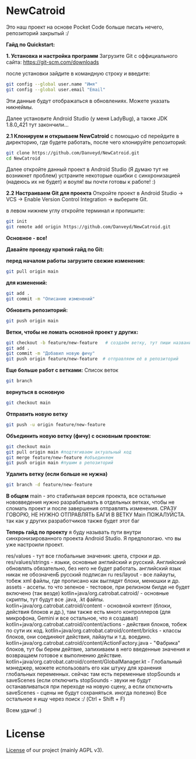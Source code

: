 # NewCatroid #

Это наш проект на основе Pocket Code
больше писать нечего, репозиторий закрытый :/

**Гайд по Quickstart:**

**1. Установка и настройка программ**
Загрузите Git с оффициального сайта: https://git-scm.com/downloads

после установки зайдите в командную строку и введите:
```bash
git config --global user.name "Имя"
git config --global user.email "Email"
```
Эти данные будут отображаться в обновлениях. Можете указать никнеймы.

Далее установите Android Studio (у меня LadyBug), а также JDK 1.8.0_421
тут закончили...

**2.1 Клонируем и открываем NewCatroid**
с помощью cd перейдите в директорию, где будете работать, после чего клонируйте репозиторий:
```bash
git clone https://github.com/Danveyd/NewCatroid.git
cd NewCatroid
```

Далее откройте данный проект в Android Studio (Я думаю тут не возникнет проблем)
устраните некоторые ошибки с синхронизацией (надеюсь их не будет) и воуля! вы почти готовы к работе! :)

**2.2 Настраиваем Git для проекта**
Откройте проект в Android Studio → VCS → Enable Version Control Integration → выберите Git.

в левом нижнем углу откройте терминал и пропишите:
```bash
git init
git remote add origin https://github.com/Danveyd/NewCatroid.git
```

**Основное - все!**

**Давайте проведу краткий гайд по Git:**

**перед началом работы загрузите свежие изменения:**

```bash
git pull origin main
```


**для изменений:**
```bash
git add .
git commit -m "Описание изменений"
```


**Обновить репозиторий:**
```bash
git push origin main
```


**Ветки, чтобы не ломать основной проект у других:**
```bash
git checkout -b feature/new-feature   # создаём ветку, тут пиши название
git add .
git commit -m "Добавил новую фичу"
git push origin feature/new-feature  # отправляем её в репозиторий
```


**Еще больше работ с ветками:**
Список веток
```bash
git branch
```


**вернуться в основную**
```bash
git checkout main
```


**Отправить новую ветку**
```bash
git push -u origin feature/new-feature
```


**Объединить новую ветку (фичу) с основным проектом:**
```bash
git checkout main
git pull origin main #подтягиваем актуальный код
git merge feature/new-feature #объединяем
git push origin main #пушим в репозиторий
```


**Удалить ветку (если больше не нужна)**
```bash
git branch -d feature/new-feature
```


**В общем**
main - это стабильная версия проекта, все остальные нововведения нужно разрабатывать в отдельных ветках, чтобы не сломать проект и после завершения отправлять изменения.
СРАЗУ ГОВОРЮ, НЕ НУЖНО ОТПРАВЛЯТЬ БАГИ В ВЕТКУ Main ПОЖАЛУЙСТА. так как у других разработчиков также будет этот баг


**Теперь гайд по проекту**
я буду называть пути внутри синхронизированного проекта Android Studio. Я предпологаю. что вы уже настроили проект.

res/values - тут все глобальные значения: цвета, строки и др.
res/values/strings - языки, основные английский и русский. Английский обновлять обязательно, без него не будет работать. английский язык никак не обозначенБ русский подписан ru
res/layout - все лайауты, тобеж xml файлы, где прописано как выглядят блоки, менюшки и др.
assets - ассеты. то что зеленое - тестовое, при релизном билде не будет включено (так везде)
kotlin+java/org.catrobat.catroid/ - основные скрипты, тут будут все .java, .kt файлы.
kotlin+java/org.catrobat.catroid/content - основной контент (блоки, действия блоков и др.), там также есть много контроллеров (для микрофона, Gemini и все остальное, что я создавал)
kotlin+java/org.catrobat.catroid/content/actions - действия блоков, тобеж по сути их код.
kotlin+java/org.catrobat.catroid/content/bricks - классы блоков, они соединяют действия, лайауты и т.д. воедино.
kotlin+java/org.catrobat.catroid/content/ActionFactory.java - "Фабрика" блоков, тут бы берем дейтвие, запихиваем в него введенные значения и возвращаем готовое к выполнению действие.
kotlin+java/org.catrobat.catroid/content/GlobalManager.kt - Глобальный мэнеджер, можете использовать его как штуку для хранения глобальных переменных. сейчас там есть переменные stopSounds и saveScenes (если отключить stopSounds - звуки не будут останавливаться при переходе на новую сцену, а если отключить saveScenes - сцены не будут сохраняться. иногда полезно)
Все остальное я ищу через поиск :/
(Ctrl + Shift + F)

Всем удачи! :)

# License #
[License](https://catrob.at/licenses) of our project (mainly AGPL v3).
